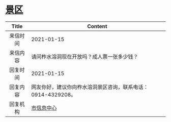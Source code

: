 # <a href="http://www.shangluo.gov.cn/zmhd/ldxxxx.jsp?urltype=leadermail.LeaderMailContentUrl&wbtreeid=1112&leadermailid=6817">景区</a>
| Title |                       Content                        |
|:-----:|------------------------------------------------------|
| 来信时间  | 2021-01-15                                           |
| 来信内容  | 请问柞水溶洞现在开放吗？成人票一张多少钱？                                |
| 回复时间  | 2021-01-15                                           |
| 回复内容  | 网友你好，建议你向柞水溶洞景区咨询，联系电话：0914-4329208。                 |
| 回复机构  | <a href="../../categories/agencies/市信息中心.md">市信息中心</a> |